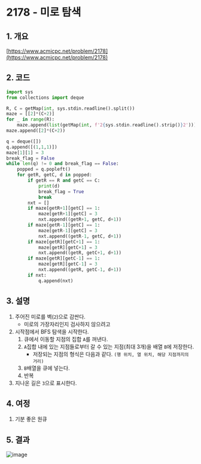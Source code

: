 # **2178 - 미로 탐색**

## **1. 개요**

[https://www.acmicpc.net/problem/2178](https://www.acmicpc.net/problem/2178)

## **2. 코드**

```python
import sys
from collections import deque

R, C = getMap(int, sys.stdin.readline().split())
maze = [[2]*(C+2)]
for _ in range(R):
    maze.append(list(getMap(int, f'2{sys.stdin.readline().strip()}2')))
maze.append([2]*(C+2))

q = deque([])
q.append([(1,1,1)])
maze[1][1] = 3
break_flag = False
while len(q) != 0 and break_flag == False:
    popped = q.popleft()
    for getR, getC, d in popped:
        if getR == R and getC == C:
            print(d)
            break_flag = True
            break
        nxt = []
        if maze[getR+1][getC] == 1:
            maze[getR+1][getC] = 3
            nxt.append((getR+1, getC, d+1))
        if maze[getR-1][getC] == 1:
            maze[getR-1][getC] = 3
            nxt.append((getR-1, getC, d+1))
        if maze[getR][getC+1] == 1:
            maze[getR][getC+1] = 3
            nxt.append((getR, getC+1, d+1))
        if maze[getR][getC-1] == 1:
            maze[getR][getC-1] = 3
            nxt.append((getR, getC-1, d+1))
        if nxt:
            q.append(nxt)
```

## **3. 설명**

1. 주어진 미로를 벽(`2`)으로 감싼다.
    - 미로의 가장자리인지 검사하지 않으려고
2. 시작점에서 BFS 탐색을 시작한다.
    1. 큐에서 이동할 지점의 집합 `A`를 꺼낸다.
    2. `A`집합 내에 있는 지점들로부터 갈 수 있는 지점(최대 3개)을 배열 `B`에 저장한다.
        - 저장되는 지점의 형식은 다음과 같다. `(행 위치, 열 위치, 해당 지점까지의 거리)`
    3. `B`배열을 큐에 넣는다.
    4. 반복
3. 지나온 길은 `3`으로 표시한다.

## **4. 여정**

1. 기분 좋은 원큐

## **5. 결과**
![image](https://user-images.githubusercontent.com/41278416/88766513-1af77e80-d1b3-11ea-80b4-ecea07f10632.png)